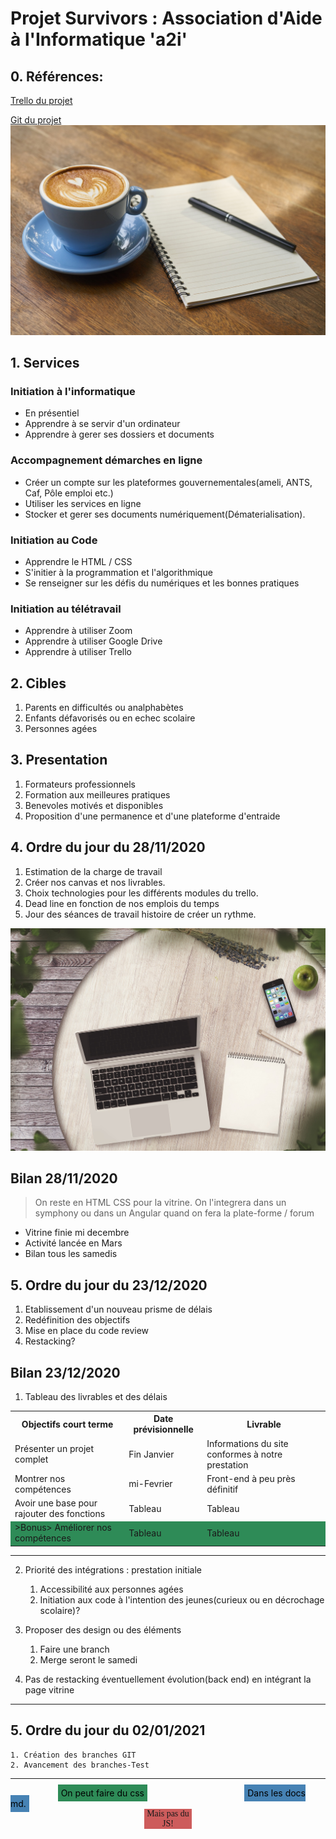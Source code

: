 # Projet Survivors : Association d'Aide à l'Informatique 'a2i'
## 0. Références:
[Trello du projet](https://trello.com/b/VN6CoFNM/enseignement-mise-en-place-du-projet)

[Git du projet](https://github.com/rubentrottein/survivors)
![test](img/bg1.jpg)
    
## 1. Services

### Initiation à l'informatique
- En présentiel
- Apprendre à se servir d'un ordinateur
- Apprendre à gerer ses dossiers et documents

### Accompagnement démarches en ligne
- Créer un compte sur les plateformes gouvernementales(ameli, ANTS, Caf, Pôle emploi etc.)
- Utiliser les services en ligne
- Stocker et gerer ses documents numériquement(Dématerialisation).

### Initiation au Code
- Apprendre le HTML / CSS
- S'initier à la programmation et l'algorithmique
- Se renseigner sur les défis du numériques et les bonnes pratiques

### Initiation au télétravail
- Apprendre à utiliser Zoom
- Apprendre à utiliser Google Drive
- Apprendre à utiliser Trello

## 2. Cibles
1. Parents en difficultés ou analphabètes
2. Enfants défavorisés ou en echec scolaire
3. Personnes agées

## 3. Presentation
1. Formateurs professionnels
2. Formation aux meilleures pratiques
3. Benevoles motivés et disponibles
4. Proposition d'une permanence et d'une plateforme d'entraide

## 4. Ordre du jour du 28/11/2020
1. Estimation de la charge de travail
2. Créer nos canvas et nos livrables.
3. Choix technologies pour les différents modules du trello.
4. Dead line en fonction de nos emplois du temps
5. Jour des séances de travail histoire de créer un rythme.

![test](img/bg2.jpg)

Bilan 28/11/2020
-------------

>On reste en HTML CSS pour la vitrine. On l'integrera dans un symphony ou dans un Angular quand on fera la plate-forme / forum

* Vitrine finie mi decembre
* Activité lancée en Mars
* Bilan tous les samedis

## 5. Ordre du jour du 23/12/2020
1. Etablissement d'un nouveau prisme de délais
2. Redéfinition des objectifs
3. Mise en place du code review
4. Restacking?

Bilan 23/12/2020
---------------
1. Tableau des livrables et des délais
<table>
    <tr>
        <th>Objectifs court terme</th>
        <th>Date prévisionnelle</th>
        <th>Livrable</th>
    </tr>
    <tr>
        <td>Présenter un projet complet</td>
        <td>Fin Janvier</td>
        <td>Informations du site conformes à notre prestation</td>
    </tr>
    <tr>
        <td>Montrer nos compétences</td>
        <td>mi-Fevrier</td>
        <td>Front-end à peu près définitif</td>
    </tr>
    <tr>
        <td>Avoir une base pour rajouter des fonctions</td>
        <td>Tableau</td>
        <td>Tableau</td>
    </tr>
    <tr class="bonus">
        <td>>Bonus> Améliorer nos compétences</td>
        <td>Tableau</td>
        <td>Tableau</td>
    </tr>
</table>

--------------------

2. Priorité des intégrations : prestation initiale
    1. Accessibilité aux personnes agées
    2. Initiation aux code à l'intention des jeunes(curieux ou en décrochage scolaire)?

3. Proposer des design ou des éléments
    1. Faire une branch
    2. Merge seront le samedi

4. Pas de restacking éventuellement évolution(back end) en intégrant la page vitrine

---------------------------

## 5. Ordre du jour du 02/01/2021
    1. Création des branches GIT
    2. Avancement des branches-Test

----------------------------







<style> 
div{text-align: center; }
.bonus{background: seagreen;}
#test, #test1{
    background: seagreen;
    color: black;
    display: inline;
    width: 25%;
    margin: auto 15%;
    padding: 1%;
}
#test1{
    background: steelblue;
}
#test2{
    background: indianred;
    margin: 0 auto;
    width: 15%;
    font-family:'Comic Sans MS';
}
</style>

<div id="test" class="bonus">On peut faire du css</div>
<div id="test1">Dans les docs md.</div>
<div id="test2">Mais pas du JS!</div>
